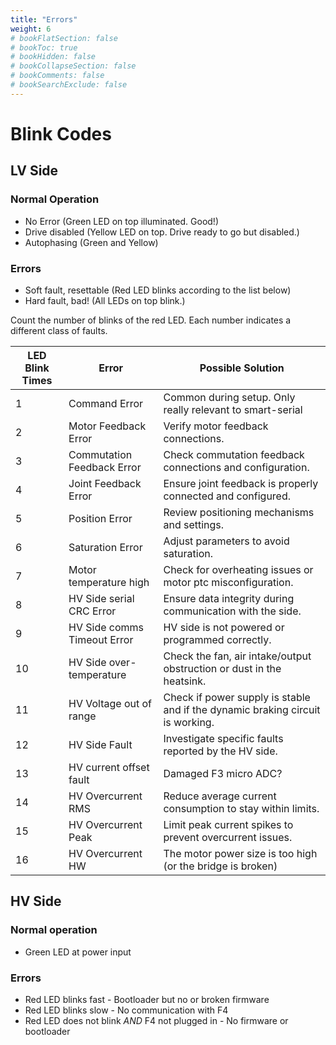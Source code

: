 ```yaml
---
title: "Errors"
weight: 6
# bookFlatSection: false
# bookToc: true
# bookHidden: false
# bookCollapseSection: false
# bookComments: false
# bookSearchExclude: false
---
```


# Blink Codes

## LV Side

### Normal Operation
   * No Error (Green LED on top illuminated. Good!)
   * Drive disabled (Yellow LED on top. Drive ready to go but disabled.)
   * Autophasing (Green and Yellow)
### Errors
   * Soft fault, resettable (Red LED blinks according to the list below)
   * Hard fault, bad! (All LEDs on top blink.)

Count the number of blinks of the red LED. Each number indicates a different class of faults.


 | LED Blink Times | Error                                 | Possible Solution                                          |
   |-----------------|-------------------------------------|------------------------------------------------------------|
   | 1               | Command Error                       | Common during setup. Only really relevant to smart-serial   |
   | 2               | Motor Feedback Error                | Verify motor feedback connections.         |
   | 3               | Commutation Feedback Error          | Check commutation feedback connections and configuration.    |
   | 4               | Joint Feedback Error                | Ensure joint feedback is properly connected and configured.|
   | 5               | Position Error                      | Review positioning mechanisms and settings.                |
   | 6               | Saturation Error                    | Adjust parameters to avoid saturation.                     |
   | 7               | Motor temperature high              | Check for overheating issues or motor ptc misconfiguration.   |
   | 8               | HV Side serial CRC Error           | Ensure data integrity during communication with the side.|
   | 9               | HV Side comms Timeout Error        | HV side is not powered or programmed correctly.             |
   | 10              | HV Side over-temperature           | Check the fan, air intake/output obstruction or dust in the heatsink.  |
   | 11              | HV Voltage out of range             | Check if power supply is stable and if the dynamic braking circuit is working. |
   | 12              | HV Side Fault                      | Investigate specific faults reported by the HV side.      |
   | 13              | HV current offset fault             | Damaged F3 micro ADC?            |
   | 14              | HV Overcurrent RMS                  | Reduce average current consumption to stay within limits.  |
   | 15              | HV Overcurrent Peak                 | Limit peak current spikes to prevent overcurrent issues.   |
   | 16              | HV Overcurrent HW                   | The motor power size is too high (or the bridge is broken) |

## HV Side

### Normal operation
   * Green LED at power input
### Errors
   * Red LED blinks fast - Bootloader but no or broken firmware
   * Red LED blinks slow - No communication with F4
   * Red LED does not blink _AND_ F4 not plugged in - No firmware or bootloader